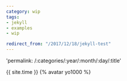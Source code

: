 ```yaml
---
category: wip
tags:
- jekyll
- examples
- wip

redirect_from: "/2017/12/18/jekyll-test"
---
```


'permalink: /:categories/:year/:month/:day/:title'

{{ site.time }}
{% avatar yo1000 %}
